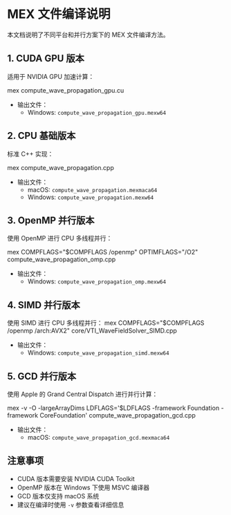 # MEX 文件编译说明

本文档说明了不同平台和并行方案下的 MEX 文件编译方法。

## 1. CUDA GPU 版本
适用于 NVIDIA GPU 加速计算：

mex compute_wave_propagation_gpu.cu

- 输出文件：
  - Windows: `compute_wave_propagation_gpu.mexw64`



## 2. CPU 基础版本
标准 C++ 实现：

mex compute_wave_propagation.cpp

- 输出文件：
  - macOS: `compute_wave_propagation.mexmaca64`
  - Windows: `compute_wave_propagation.mexw64`



## 3. OpenMP 并行版本
使用 OpenMP 进行 CPU 多线程并行：

mex COMPFLAGS="$COMPFLAGS /openmp" OPTIMFLAGS="/O2" compute_wave_propagation_omp.cpp

- 输出文件：
  - Windows: `compute_wave_propagation_omp.mexw64`



## 4. SIMD 并行版本
使用 SIMD 进行 CPU 多线程并行：
mex COMPFLAGS="$COMPFLAGS /openmp /arch:AVX2" core/VTI_WaveFieldSolver_SIMD.cpp

- 输出文件：
  - Windows: `compute_wave_propagation_simd.mexw64`



## 5. GCD 并行版本
使用 Apple 的 Grand Central Dispatch 进行并行计算：

mex -v -O -largeArrayDims LDFLAGS='\$LDFLAGS -framework Foundation -framework CoreFoundation' compute_wave_propagation_gcd.cpp

- 输出文件：
  - macOS: `compute_wave_propagation_gcd.mexmaca64`

## 注意事项
- CUDA 版本需要安装 NVIDIA CUDA Toolkit
- OpenMP 版本在 Windows 下使用 MSVC 编译器
- GCD 版本仅支持 macOS 系统
- 建议在编译时使用 `-v` 参数查看详细信息
